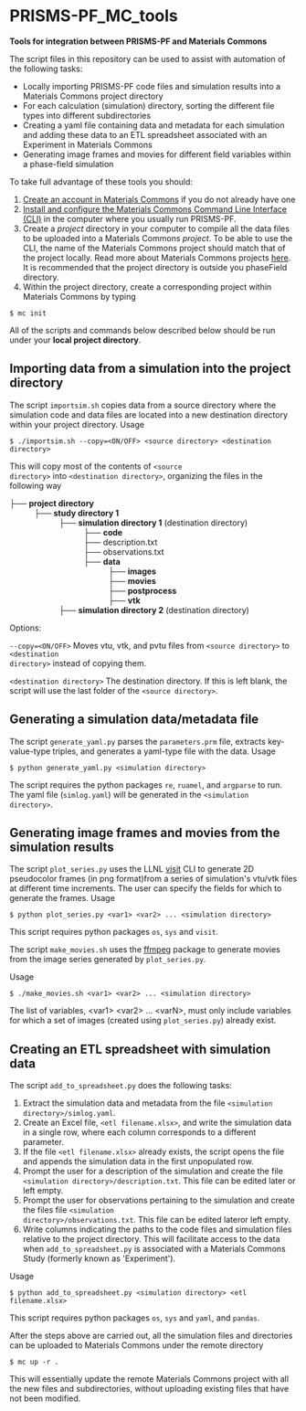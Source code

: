 # PRISMS-PF_MC_tools
**Tools for integration between PRISMS-PF and Materials Commons**

The script files in this repository can be used to assist with automation of the following tasks:
- Locally importing PRISMS-PF code files and simulation results into a Materials Commons project directory
- For each calculation (simulation) directory, sorting the different file types into different subdirectories
- Creating a yaml file containing data and metadata for each simulation and adding these data to an ETL spreadsheet associated with an Experiment in Materials Commons
- Generating image frames and movies for different field variables within a phase-field simulation

To take full advantage of these tools you should:

1) [Create an account in Materials Commons](https://materialscommons.org/register) if you do not already have one
2) [Install and configure the Materials Commons Command Line Interface (CLI)](https://materials-commons.github.io/materials-commons-cli/html/install.html) in the  computer where you usually run PRISMS-PF.
3) Create a *project* directory in your computer to compile all the data files to be uploaded into a Materials Commons *project*. To be able to use the CLI, the name of the Materials Commons project should match that of the project locally. Read more about Materials Commons projects [here](https://materialscommons.org/docs/docs/getting-started/). It is recommended that the project directory is outside you phaseField directory.
4) Within the project directory, create a corresponding project within Materials Commons by typing
```
$ mc init
```

All of the scripts and commands below described below should be run under your **local project directory**.

## Importing data from a simulation into the project directory

The script <code>importsim.sh</code> copies data from a source directory where the simulation code and data files are located into a new destination directory within your project directory.
Usage
```
$ ./importsim.sh --copy=<ON/OFF> <source directory> <destination directory>
```
This will copy most of the contents of <code>\<source directory\></code> into <code>\<destination directory\></code>, organizing the files in the following way

├── **project directory** <br>
           ├── **study directory 1** <br>
                      ├── **simulation directory 1** (destination directory) <br>
                                 ├── **code** <br>
                                 ├── description.txt <br>
                                 ├── observations.txt <br>
                                 ├── **data** <br>
                                            ├── **images** <br>
                                            ├── **movies** <br>
                                            ├── **postprocess** <br>
                                            ├── **vtk** <br>
                      ├── **simulation directory 2** (destination directory) <br>
           
Options:

<code>--copy=<ON/OFF></code> Moves vtu, vtk, and pvtu files from <code>\<source directory\></code> to <code>\<destination directory\></code> instead of copying them.

<code>\<destination directory></code> The destination directory. If this is left blank, the script will use the last folder of the <code>\<source directory\></code>.

## Generating a simulation data/metadata file

The script <code>generate_yaml.py</code> parses the <code>parameters.prm</code> file, extracts key-value-type triples, and generates a yaml-type file with the data.
Usage
```
$ python generate_yaml.py <simulation directory> 
```
The script requires the python packages <code>re</code>, <code>ruamel</code>, and <code>argparse</code> to run. The yaml file (<code>simlog.yaml</code>) will be generated in the <code>\<simulation directory\></code>.

## Generating image frames and movies from the simulation results

The script <code>plot_series.py</code> uses the LLNL [visit](https://www.visitusers.org/index.php?title=Using_CLI) CLI to generate 2D pseudocolor frames (in png format)from a series of simulation's vtu/vtk files at different time increments. The user can specify the fields for which to generate the frames.
Usage
```
$ python plot_series.py <var1> <var2> ... <simulation directory>
```
This script requires python packages <code>os</code>, <code>sys</code> and <code>visit</code>.

The script <code>make_movies.sh</code> uses the [ffmpeg](https://ffmpeg.org/) package to generate movies from the image series generated by <code>plot_series.py</code>.

Usage
```
$ ./make_movies.sh <var1> <var2> ... <simulation directory>
```
The list of variables, \<var1\> \<var2\> ... \<varN\>, must only include variables for which a set of images (created using <code>plot_series.py</code>) already exist. 

## Creating an ETL spreadsheet with simulation data

The script <code>add_to_spreadsheet.py</code> does the following tasks:
1) Extract the simulation data and metadata from the file <code>\<simulation directory\>/simlog.yaml</code>.
2) Create an Excel file, <code>\<etl filename.xlsx\></code>, and write the simulation data in a single row, where each column corresponds to a different parameter.
3) If the file <code>\<etl filename.xlsx\></code> already exists, the script opens the file and appends the simulation data in the first unpopulated row.
4) Prompt the user for a description of the simulation and create the file <code>\<simulation directory\>/description.txt</code>. This file can be edited later or left empty.
5) Prompt the user for observations pertaining to the simulation and create the files file <code>\<simulation directory\>/observations.txt</code>. This file can be edited lateror left empty.
6) Write columns indicating the paths to the code files and simulation files relative to the project directory. This will facilitate access to the data when <code>add_to_spreadsheet.py</code> is associated with a Materials Commons Study (formerly known as 'Experiment').

Usage
```
$ python add_to_spreadsheet.py <simulation directory> <etl filename.xlsx>
```
This script requires python packages <code>os</code>, <code>sys</code> and <code>yaml</code>, and <code>pandas</code>.

After the steps above are carried out, all the simulation files and directories can be uploaded to Materials Commons under the remote directory
```
$ mc up -r .
```
This will essentially update the remote Materials Commons project with all the new files and subdirectories, without uploading existing files that have not been modified.
